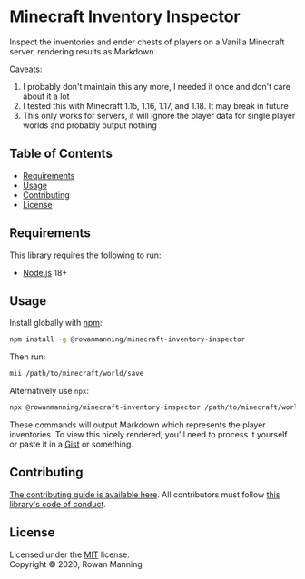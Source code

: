
# Minecraft Inventory Inspector

Inspect the inventories and ender chests of players on a Vanilla Minecraft server, rendering results as Markdown.

Caveats:

1. I probably don't maintain this any more, I needed it once and don't care about it a lot
2. I tested this with Minecraft 1.15, 1.16, 1.17, and 1.18. It may break in future
3. This only works for servers, it will ignore the player data for single player worlds and probably output nothing


## Table of Contents

  * [Requirements](#requirements)
  * [Usage](#usage)
  * [Contributing](#contributing)
  * [License](#license)


## Requirements

This library requires the following to run:

  * [Node.js](https://nodejs.org/) 18+


## Usage

Install globally with [npm](https://www.npmjs.com/):

```sh
npm install -g @rowanmanning/minecraft-inventory-inspector
```

Then run:

```sh
mii /path/to/minecraft/world/save
```

Alternatively use `npx`:

```sh
npx @rowanmanning/minecraft-inventory-inspector /path/to/minecraft/world/save
```

These commands will output Markdown which represents the player inventories. To view this nicely rendered, you'll need to process it yourself or paste it in a [Gist](https://gist.github.com/) or something.


## Contributing

[The contributing guide is available here](docs/contributing.md). All contributors must follow [this library's code of conduct](docs/code_of_conduct.md).


## License

Licensed under the [MIT](LICENSE) license.<br/>
Copyright &copy; 2020, Rowan Manning